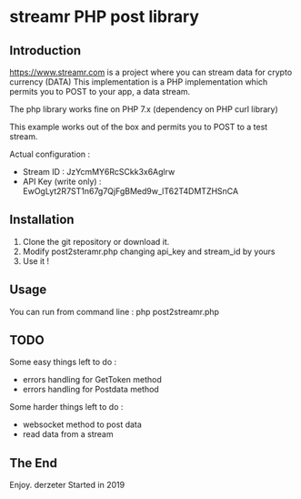 streamr PHP post library 
========================

Introduction
------------
https://www.streamr.com is a project where you can stream data for crypto currency (DATA)
This implementation is a PHP implementation which permits you to POST to your app, a data stream.

The php library works fine on PHP 7.x (dependency on PHP curl library)

 This example works out of the box and permits you to POST to a test stream.

Actual configuration :

 - Stream ID : JzYcmMY6RcSCkk3x6Aglrw
 - API Key (write only) : EwOgLyt2R7ST1n67g7QjFgBMed9w_lT62T4DMTZHSnCA
 
Installation
------------

1. Clone the git repository or download it.
2. Modify post2steramr.php changing api_key and stream_id by yours
3. Use it ! 

Usage
-----
You can run from command line : php post2streamr.php 


TODO
----

Some easy things left to do :

- errors handling for GetToken method
- errors handling for Postdata method

Some harder things left to do :

- websocket method to post data
- read data from a stream

The End
-------

Enjoy. derzeter
Started in 2019



